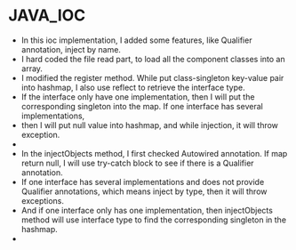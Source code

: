 # JAVA_IOC

 * In this ioc implementation, I added some features, like Qualifier annotation, inject by name.
 * I hard coded the file read part, to load all the component classes into an array.
 * I modified the register method. While put class-singleton key-value pair into hashmap, I also use reflect to retrieve the interface type.
 * If the interface only have one implementation, then I will put the corresponding singleton into the map. If one interface has several implementations,
 * then I will put null value into hashmap, and while injection, it will throw exception.
 *
 * In the injectObjects method, I first checked Autowired annotation. If map return null, I will use try-catch block to see if there is a Qualifier annotation.
 * If one interface has several implementations and does not provide Qualifier annotations, which means inject by type, then it will throw exceptions.
 * And if one interface only has one implementation, then injectObjects method will use interface type to find the corresponding singleton in the hashmap.
 * 
